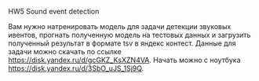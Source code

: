 HW5 Sound event detection

Вам нужно натренировать модель для задачи детекции звуковых ивентов, прогнать полученную модель на тестовых данных и загрузить полученный результат в формате tsv в яндекс контест. 
Данные для задачи можно скачать по ссылке https://disk.yandex.ru/d/gcGKZ_KsXZN4VA. 
Начать можно с ноутбука https://disk.yandex.ru/d/3SbO_uJS_1Sj9Q.
